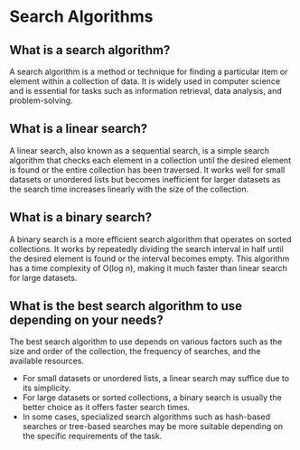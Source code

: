 # Search Algorithms

## What is a search algorithm?
A search algorithm is a method or technique for finding a particular item or element within a collection of data. It is widely used in computer science and is essential for tasks such as information retrieval, data analysis, and problem-solving.

## What is a linear search?
A linear search, also known as a sequential search, is a simple search algorithm that checks each element in a collection until the desired element is found or the entire collection has been traversed. It works well for small datasets or unordered lists but becomes inefficient for larger datasets as the search time increases linearly with the size of the collection.

## What is a binary search?
A binary search is a more efficient search algorithm that operates on sorted collections. It works by repeatedly dividing the search interval in half until the desired element is found or the interval becomes empty. This algorithm has a time complexity of O(log n), making it much faster than linear search for large datasets.

## What is the best search algorithm to use depending on your needs?
The best search algorithm to use depends on various factors such as the size and order of the collection, the frequency of searches, and the available resources. 
- For small datasets or unordered lists, a linear search may suffice due to its simplicity.
- For large datasets or sorted collections, a binary search is usually the better choice as it offers faster search times.
- In some cases, specialized search algorithms such as hash-based searches or tree-based searches may be more suitable depending on the specific requirements of the task.

